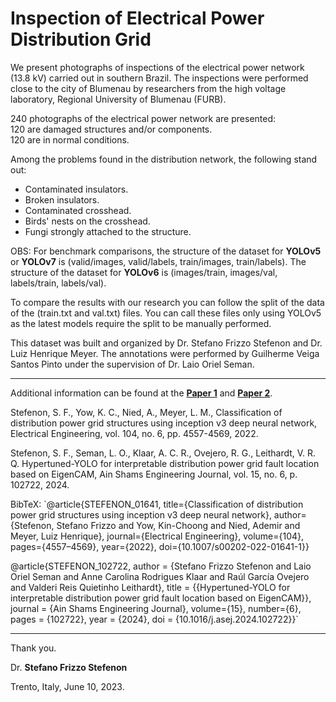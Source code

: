 # Inspection of Electrical Power Distribution Grid

We present photographs of inspections of the electrical power network (13.8 kV) carried out in southern Brazil. The inspections were performed close to the city of Blumenau by researchers from the high voltage laboratory, Regional University of Blumenau (FURB). 

240 photographs of the electrical power network are presented:  
120 are damaged structures and/or components.  
120 are in normal conditions.    
 
Among the problems found in the distribution network, the following stand out:
* Contaminated insulators.
* Broken insulators.
* Contaminated crosshead.
* Birds' nests on the crosshead.
* Fungi strongly attached to the structure. 

OBS: For benchmark comparisons, the structure of the dataset for **YOLOv5** or **YOLOv7** is (valid/images, valid/labels, train/images, train/labels).
The structure of the dataset for **YOLOv6** is (images/train, images/val, labels/train, labels/val).

To compare the results with our research you can follow the split of the data of the (train.txt and val.txt) files. You can call these files only using YOLOv5 as the latest models require the split to be manually performed.

This dataset was built and organized by Dr. Stefano Frizzo Stefenon and Dr. Luiz Henrique Meyer.
The annotations were performed by Guilherme Veiga Santos Pinto under the supervision of Dr. Laio Oriel Seman.

---

Additional information can be found at the **[Paper 1](https://doi.org/10.1007/s00202-022-01641-1)** and **[Paper 2](https://doi.org/10.1016/j.asej.2024.102722)**.

Stefenon, S. F., Yow, K. C., Nied, A., Meyer, L. M., Classification of distribution power grid structures using inception v3 deep neural network, Electrical Engineering, vol. 104, no. 6, pp. 4557-4569, 2022.

Stefenon, S. F., Seman, L. O., Klaar, A. C. R., Ovejero, R. G., Leithardt, V. R. Q. Hypertuned-YOLO for interpretable distribution power grid fault location based on EigenCAM, Ain Shams Engineering Journal, vol. 15, no. 6, p. 102722, 2024.

BibTeX:
`@article{STEFENON_01641, title={Classification of distribution power grid structures using inception v3 deep neural network}, author={Stefenon, Stefano Frizzo and Yow, Kin-Choong and Nied, Ademir and Meyer, Luiz Henrique}, journal={Electrical Engineering}, volume={104}, pages={4557–4569}, year={2022}, doi={10.1007/s00202-022-01641-1}}

@article{STEFENON_102722, author = {Stefano Frizzo Stefenon and Laio Oriel Seman and Anne Carolina Rodrigues Klaar and Raúl García Ovejero and Valderi Reis Quietinho Leithardt}, title = {{Hypertuned-YOLO for interpretable distribution power grid fault location based on EigenCAM}}, journal = {Ain Shams Engineering Journal}, volume={15}, number={6}, pages = {102722}, year = {2024}, doi = {10.1016/j.asej.2024.102722}}`

---

Thank you.

Dr. **Stefano Frizzo Stefenon**

Trento, Italy, June 10, 2023.

